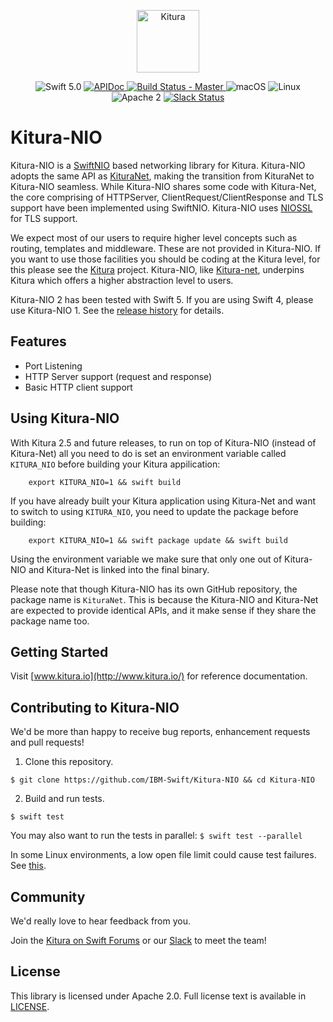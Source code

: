 <p align="center">
<a href="http://kitura.io/">
<img src="https://raw.githubusercontent.com/IBM-Swift/Kitura/master/Sources/Kitura/resources/kitura-bird.svg?sanitize=true" height="100" alt="Kitura">
</a>
</p>


<p align="center">
<img src="https://img.shields.io/badge/Swift-5.0-orange.svg?style=flat" alt="Swift 5.0">
<a href="https://ibm-swift.github.io/Kitura-NIO/index.html">
<img src="https://img.shields.io/badge/apidoc-KituraNIO-1FBCE4.svg?style=flat" alt="APIDoc">
</a>
<a href="https://travis-ci.org/IBM-Swift/Kitura-NIO">
<img src="https://travis-ci.org/IBM-Swift/Kitura-NIO.svg?branch=master" alt="Build Status - Master">
</a>
<img src="https://img.shields.io/badge/os-macOS-green.svg?style=flat" alt="macOS">
<img src="https://img.shields.io/badge/os-linux-green.svg?style=flat" alt="Linux">
<img src="https://img.shields.io/badge/license-Apache2-blue.svg?style=flat" alt="Apache 2">
<a href="http://swift-at-ibm-slack.mybluemix.net/">
<img src="http://swift-at-ibm-slack.mybluemix.net/badge.svg" alt="Slack Status">
</a>
</p>

# Kitura-NIO

Kitura-NIO is a [SwiftNIO](https://github.com/apple/swift-nio) based networking library for Kitura. Kitura-NIO adopts the same API as [KituraNet](https://github.com/IBM-Swift/Kitura-net), making the transition from KituraNet to Kitura-NIO seamless. While Kitura-NIO shares some code with Kitura-Net, the core comprising of HTTPServer, ClientRequest/ClientResponse and TLS support have been implemented using SwiftNIO. Kitura-NIO uses [NIOSSL](https://github.com/apple/swift-nio-ssl) for TLS support.

We expect most of our users to require higher level concepts such as routing, templates and middleware. These are not provided in Kitura-NIO. If you want to use those facilities you should be coding at the Kitura level, for this please see the [Kitura](https://github.com/IBM-Swift/Kitura) project. Kitura-NIO, like  [Kitura-net](https://github.com/IBM-Swift/Kitura-net), underpins Kitura which offers a higher abstraction level to users.

Kitura-NIO 2 has been tested with Swift 5. If you are using Swift 4, please use Kitura-NIO 1. See the [release history](https://github.com/IBM-Swift/Kitura-NIO/releases) for details.

## Features

- Port Listening
- HTTP Server support (request and response)
- Basic HTTP client support

## Using Kitura-NIO

With Kitura 2.5 and future releases, to run on top of Kitura-NIO (instead of Kitura-Net) all you need to do is set an environment variable called `KITURA_NIO` before building your Kitura appilication:

```shell
    export KITURA_NIO=1 && swift build
```

If you have already built your Kitura application using Kitura-Net and want to switch to using `KITURA_NIO`, you need to update the package before building:

```shell
    export KITURA_NIO=1 && swift package update && swift build
```

Using the environment variable we make sure that only one out of Kitura-NIO and Kitura-Net is linked into the final binary.

Please note that though Kitura-NIO has its own GitHub repository, the package name is `KituraNet`. This is because the Kitura-NIO and Kitura-Net are expected to provide identical APIs, and it make sense if they share the package name too.


## Getting Started

Visit [www.kitura.io](http://www.kitura.io/) for reference documentation.

## Contributing to Kitura-NIO

We'd be more than happy to receive bug reports, enhancement requests and pull requests!

1. Clone this repository.

`$ git clone https://github.com/IBM-Swift/Kitura-NIO && cd Kitura-NIO`

2. Build and run tests.

`$ swift test`

You may also want to run the tests in parallel:
`$ swift test --parallel`

In some Linux environments, a low open file limit could cause test failures. See [this](https://github.com/IBM-Swift/Kitura-NIO/issues/1).

## Community

We'd really love to hear feedback from you.

Join the [Kitura on Swift Forums](https://forums.swift.org/c/related-projects/kitura) or our [Slack](http://swift-at-ibm-slack.mybluemix.net/) to meet the team!

## License

This library is licensed under Apache 2.0. Full license text is available in [LICENSE](https://github.com/IBM-Swift/Kitura-NIO/blob/master/LICENSE.txt).
